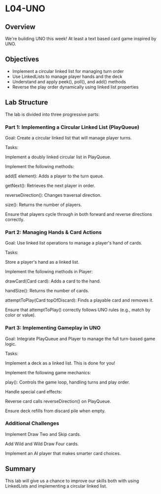 # L04-UNO

## Overview
We're building UNO this week! At least a text based card game inspired by UNO.

## Objectives
- Implement a circular linked list for managing turn order
- Use LinkedLists to manage player hands and the deck
- Understand and apply peek(), poll(), and add() methods
- Reverse the play order dynamically using linked list properties

## Lab Structure

The lab is divided into three progressive parts:

### Part 1: Implementing a Circular Linked List (PlayQueue<E>)

Goal: Create a circular linked list that will manage player turns.

Tasks:

Implement a doubly linked circular list in PlayQueue<E>.

Implement the following methods:

add(E element): Adds a player to the turn queue.

getNext(): Retrieves the next player in order.

reverseDirection(): Changes traversal direction.

size(): Returns the number of players.

Ensure that players cycle through in both forward and reverse directions correctly.

### Part 2: Managing Hands & Card Actions

Goal: Use linked list operations to manage a player's hand of cards.

Tasks:

Store a player's hand as a linked list.

Implement the following methods in Player:

drawCard(Card card): Adds a card to the hand.

handSize(): Returns the number of cards.

attemptToPlay(Card topOfDiscard): Finds a playable card and removes it.

Ensure that attemptToPlay() correctly follows UNO rules (e.g., match by color or value).

### Part 3: Implementing Gameplay in UNO

Goal: Integrate PlayQueue and Player to manage the full turn-based game logic.

Tasks:

Implement a deck as a linked list. This is done for you!

Implement the following game mechanics:

play(): Controls the game loop, handling turns and play order.

Handle special card effects:

Reverse card calls reverseDirection() on PlayQueue.

Ensure deck refills from discard pile when empty.

### Additional Challenges

Implement Draw Two and Skip cards.

Add Wild and Wild Draw Four cards.

Implement an AI player that makes smarter card choices.

## Summary

This lab will give us a chance to improve our skills both with using LinkedLists and implementing a circular linked list.